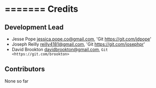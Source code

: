 =======
Credits
=======

Development Lead
----------------

* Jesse Pope <jessica.pope.co@gmail.com>,  'Git <https://git.com/jdpope>'
* Joseph Reilly <reilly4181@gmail.com>, 'Git <https://git.com/josephpr>'
* David Brookton <davidbrookton@gmail.com>, `Git <https://git.com/brookton>`

Contributors
------------

None so far
